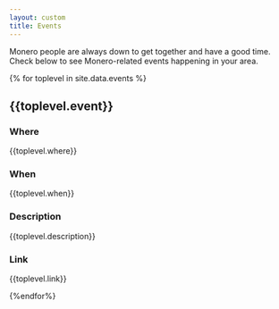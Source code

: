 ```yaml
---
layout: custom
title: Events
---
```


<div markdown="1" class="text-center container description">
Monero people are always down to get together and have a good time. Check below to see Monero-related events happening in your area.
</div>

{% for toplevel in site.data.events %}

<div class="events">
    <div class="container full col-xs-12">
           <div class="info-block text-adapt">
                <div class="row">
                    <div class="col-xs-12">
                        <h2>{{toplevel.event}}</h2>
                        <h3>Where</h3>
                        <p>{{toplevel.where}}</p>
                        <h3>When</h3>
                        <p>{{toplevel.when}}</p>
                        <h3>Description</h3>
                        <p>{{toplevel.description}}</p>
                        <h3>Link</h3>
                        <a>{{toplevel.link}}</a>
                    </div>
                </div>
            </div>
    </div>
</div>

{%endfor%}